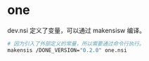 # one

dev.nsi 定义了变量，可以通过 makensisw 编译。

```bash
# 因为引入了外部定义的常量，所以需要通过命令行执行。
makensis /DONE_VERSION="0.2.0" one.nsi
```
